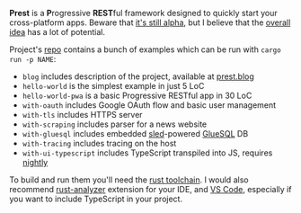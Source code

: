 **Prest** is a **P**rogressive **REST**ful framework designed to quickly start your cross-platform apps. Beware that [it's still alpha](https://prest.blog/roadmap), but I believe that the [overall idea](https://prest.blog/motivation) has a lot of potential.

Project's [repo](https://github.com/edezhic/prest) contains a bunch of examples which can be run with `cargo run -p NAME`:

- `blog` includes description of the project, available at [prest.blog](https://prest.blog)
- `hello-world` is the simplest example in just 5 LoC
- `hello-world-pwa` is a basic Progressive RESTful app in 30 LoC
- `with-oauth` includes Google OAuth flow and basic user management
- `with-tls` includes HTTPS server
- `with-scraping` includes parser for a news website
- `with-gluesql` includes embedded [sled](http://sled.rs/)-powered [GlueSQL](https://gluesql.org/docs/) DB
- `with-tracing` includes tracing on the host
- `with-ui-typescript` includes TypeScript transpiled into JS, requires [nightly](https://rust-lang.github.io/rustup/concepts/channels.html#working-with-nightly-rust)

To build and run them you'll need the [rust toolchain](https://rustup.rs/). I would also recommend [rust-analyzer](https://rust-analyzer.github.io/) extension for your IDE, and [VS Code](https://code.visualstudio.com/), especially if you want to include TypeScript in your project.
